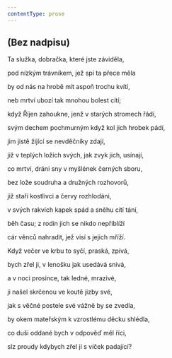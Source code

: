 ```yaml
---
contentType: prose
---
```


## (Bez nadpisu)

Ta služka, dobračka, které jste záviděla,

pod nízkým trávníkem, jež spí ta přece měla

by od nás na hrobě mít aspoň trochu kvítí,

neb mrtví ubozí tak mnohou bolest cítí;

když Říjen zahoukne, jenž v starých stromech řádí,

svým dechem pochmurným když kol jich hrobek pádí,

jim jistě žijící se nevděčníky zdají,

již v teplých ložích svých, jak zvyk jich, usínají,

co mrtví, dráni sny v myšlének černých sboru,

bez lože soudruha a družných rozhovorů,

již staří kostlivci a červy rozhlodáni,

v svých rakvích kapek spád a sněhu cítí tání,

běh času; z rodin jich se nikdo nepřiblíží

cár věnců nahradit, jež visí s jejich mříží.

Když večer ve krbu to syčí, praská, zpívá,

bych zřel ji, v lenošku jak usedává snivá,

a v noci prosince, tak ledné, mrazivé,

ji našel skrčenou ve koutě jizby své,

jak s věčné postele své vážně by se zvedla,

by okem mateřským k vzrostlému děcku shlédla,

co duši oddané bych v odpověď měl říci,

slz proudy kdybych zřel jí s víček padající?
